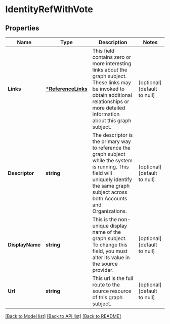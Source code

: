 # IdentityRefWithVote

## Properties
Name | Type | Description | Notes
------------ | ------------- | ------------- | -------------
**Links** | [***ReferenceLinks**](ReferenceLinks.md) | This field contains zero or more interesting links about the graph subject. These links may be invoked to obtain additional relationships or more detailed information about this graph subject. | [optional] [default to null]
**Descriptor** | **string** | The descriptor is the primary way to reference the graph subject while the system is running. This field will uniquely identify the same graph subject across both Accounts and Organizations. | [optional] [default to null]
**DisplayName** | **string** | This is the non-unique display name of the graph subject. To change this field, you must alter its value in the source provider. | [optional] [default to null]
**Url** | **string** | This url is the full route to the source resource of this graph subject. | [optional] [default to null]

[[Back to Model list]](../README.md#documentation-for-models) [[Back to API list]](../README.md#documentation-for-api-endpoints) [[Back to README]](../README.md)


